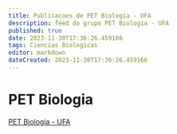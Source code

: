```yaml
---
title: Publicacoes de PET Biologia - UFA
description: feed do grupo PET Biologia - UFA
published: true
date: 2023-11-30T17:36:26.459166
tags: Ciencias Biologicas
editor: markdown
dateCreated: 2023-11-30T17:36:26.459166
---
```


# PET Biologia
[PET Biologia - UFA](/grupo/31PETBiologiaUFA.md)
